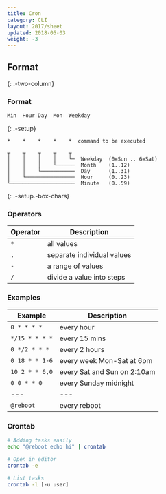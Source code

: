 ```yaml
---
title: Cron
category: CLI
layout: 2017/sheet
updated: 2018-05-03
weight: -3
---
```


## Format
{: .-two-column}

### Format

```
Min  Hour Day  Mon  Weekday
```
{: .-setup}

```
*    *    *    *    *  command to be executed
```

```
┬    ┬    ┬    ┬    ┬
│    │    │    │    └─  Weekday  (0=Sun .. 6=Sat)
│    │    │    └──────  Month    (1..12)
│    │    └───────────  Day      (1..31)
│    └────────────────  Hour     (0..23)
└─────────────────────  Minute   (0..59)
```
{: .-setup.-box-chars}

### Operators

| Operator | Description                |
| ---      | ---                        |
| `*`      | all values                 |
| `,`      | separate individual values |
| `-`      | a range of values          |
| `/`      | divide a value into steps  |

### Examples

| Example        | Description                 |
| ---            | ---                         |
| `0 * * * *`    | every hour                  |
| `*/15 * * * *` | every 15 mins               |
| `0 */2 * * *`  | every 2 hours               |
| `0 18 * * 1-6` | every week Mon-Sat at 6pm   |
| `10 2 * * 6,0` | every Sat and Sun on 2:10am |
| `0 0 * * 0`    | every Sunday midnight       |
| ---            | ---                         |
| `@reboot`      | every reboot                |

### Crontab

```bash
# Adding tasks easily
echo "@reboot echo hi" | crontab
```

```bash
# Open in editor
crontab -e
```

```bash
# List tasks
crontab -l [-u user]
```
